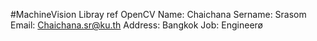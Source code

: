 #MachineVision Libray ref OpenCV
Name: Chaichana
Sername: Srasom
Email: Chaichana.sr@ku.th
Address: Bangkok
Job: Engineerø
